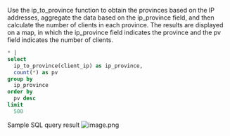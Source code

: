 Use the ip_to_province function to obtain the provinces based on the IP addresses, aggregate the data based on the ip_province field, and then calculate the number of clients in each province. The results are displayed on a map, in which the ip_province field indicates the province and the pv field indicates the number of clients.
```sql
* |
select
  ip_to_province(client_ip) as ip_province,
  count(*) as pv
group by
  ip_province
order by
  pv desc
limit
  500
```
Sample SQL query result
![image.png](/img/src/sqldemo/将请求客户端分布再地图上展示/6c4af938bee40d6aaec10076e481877934504c88e3c875c5808803a093bba999.png)
